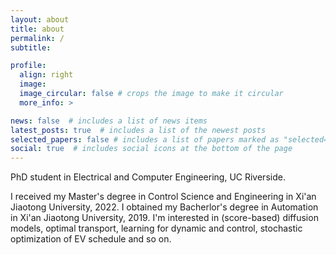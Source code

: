 ```yaml
---
layout: about
title: about
permalink: /
subtitle: 

profile:
  align: right
  image: 
  image_circular: false # crops the image to make it circular
  more_info: >

news: false  # includes a list of news items
latest_posts: true  # includes a list of the newest posts
selected_papers: false # includes a list of papers marked as "selected={true}"
social: true  # includes social icons at the bottom of the page
---
```


PhD student in Electrical and Computer Engineering, UC Riverside. 

I received my Master's degree in Control Science and Engineering in Xi'an Jiaotong University, 2022. I obtained my Bacherlor's degree in Automation in Xi'an Jiaotong University, 2019. I'm interested in (score-based) diffusion models, optimal transport, learning for dynamic and control, stochastic optimization of EV schedule and so on.

